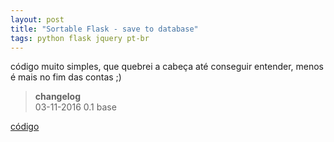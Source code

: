 ```yaml
---
layout: post
title: "Sortable Flask - save to database"
tags: python flask jquery pt-br
---
```


código muito simples, que quebrei a cabeça até conseguir entender, menos é mais no fim das contas ;)

> **changelog**  
03-11-2016 0.1 base

[código](https://github.com/h01000110/sortable-flask)
